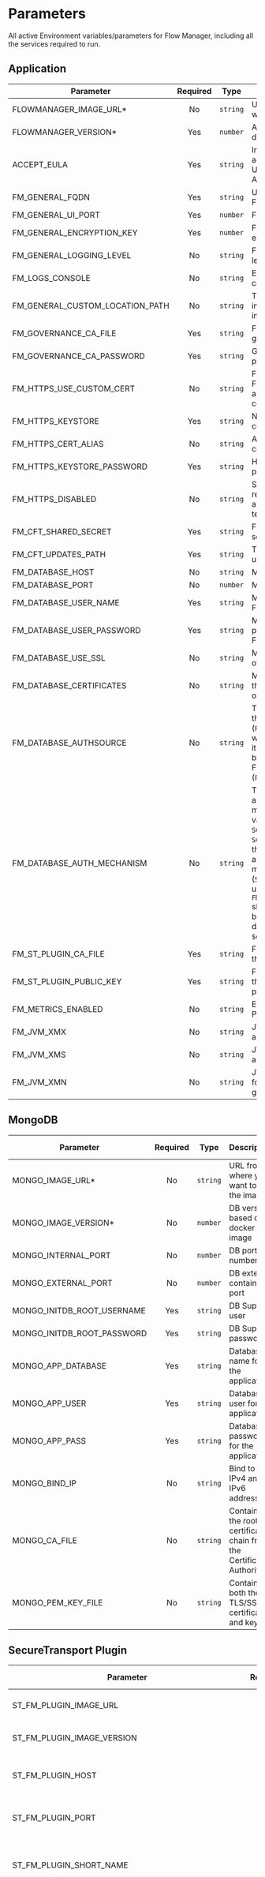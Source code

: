 # Parameters

All active Environment variables/parameters for Flow Manager, including all the services required to run.

## Application

|**Parameter**|**Required**|**Type**|**Description**|**Default value**|
|-------------|:---------:|:------:|---------------|-----------|
|FLOWMANAGER_IMAGE_URL*|No|`string`|URL from where you want to get the image|`axway/flowmanager`|
|FLOWMANAGER_VERSION*|Yes|`number`|App version based on docker image||
|ACCEPT_EULA|Yes|`string`|Indicates your acceptance of the End User License Agreement|`yes`|
|FM_GENERAL_FQDN|Yes|`string`|URL address of the FlowManager instance||
|FM_GENERAL_UI_PORT|Yes|`number`|FlowManager UI port|`8081`|
|FM_GENERAL_ENCRYPTION_KEY|Yes|`number`|FlowManager's encryption key||
|FM_GENERAL_LOGGING_LEVEL|No|`string`|FlowManager's logging levels|`INFO`|
|FM_LOGS_CONSOLE|No|`string`|Enable logs in the console|`yes`|
|FM_GENERAL_CUSTOM_LOCATION_PATH|No|`string`|The location of logs inside of the docker image||
|FM_GOVERNANCE_CA_FILE|Yes|`string`|File name and path to governance certificate||
|FM_GOVERNANCE_CA_PASSWORD|Yes|`string`| Governance certificate password||
|FM_HTTPS_USE_CUSTOM_CERT|No|`string`|Flag which informs FlowManager that you are using custom certificates|`true`|
|FM_HTTPS_KEYSTORE|Yes|`string`|Name of the HTTPS certificate||
|FM_HTTPS_CERT_ALIAS|No|`string`|Alias of the HTTPS certificate|`ui`|
|FM_HTTPS_KEYSTORE_PASSWORD|Yes|`string`|HTTPS certificate password||
|FM_HTTPS_DISABLED|No|`string`|Set on `true` if the ssl requests are handled by a gateway (SSL termination)|`false`|
|FM_CFT_SHARED_SECRET|Yes|`string`|FlowManager's shared secret||
|FM_CFT_UPDATES_PATH|Yes|`string`|The path needed to update CFT plugin||
|FM_DATABASE_HOST|No|`string`|MongoDB host name|`mongodb`|
|FM_DATABASE_PORT|No|`number`|MongoDB port|`27017`|
|FM_DATABASE_USER_NAME|Yes|`string`|MongoDB user used for FlowManager||
|FM_DATABASE_USER_PASSWORD|Yes|`string`|MongoDB user's password used for FlowManager||
|FM_DATABASE_USE_SSL|No|`string`| MongoDB option for use of SSL|`false`|
|FM_DATABASE_CERTIFICATES|No|`string`|MongoDB truststore (At the moment we support only jks)||
|FM_DATABASE_AUTHSOURCE|No|`string`|The database in which the MongoDB user (`FM_DATABASE_USER_NAME`) was created. If not set, it means that the user belongs to the FlowManager database (`FM_DATABASE_NAME`).||
|FM_DATABASE_AUTH_MECHANISM|No|`string`|The client authentication mechanism. Possible values: `LDAP`, `SCRAM_SHA1`, `SCRAM_SHA256`. If not set, the default mongo client authentication mechanism will be used (`SCRAM_SHA1`). If LDAP is used, the `FM_DATABASE_AUTHSOURCE` should not be set because in this case its default value is `$external`.||
|FM_ST_PLUGIN_CA_FILE|Yes|`string`|File name and path to the CA of ST plugin||
|FM_ST_PLUGIN_PUBLIC_KEY|Yes|`string`|File name and path to the public key of ST plugin||
|FM_METRICS_ENABLED|No|`string`|Enable metrics for Prometheus|`false`|
|FM_JVM_XMX|No|`string`|JVM maximum memory allocation pool|`2G`|
|FM_JVM_XMS|No|`string`|JVM maximum memory allocation pool|`512M`|
|FM_JVM_XMN|No|`string`|JVM size of the heap for the young generation|`768M`|

## MongoDB

|**Parameter**|**Required**|**Type**|**Description**|**Default value**|
|-------------|:---------:|:------:|---------------|-----------|
|MONGO_IMAGE_URL*|No|`string`|URL from where you want to get the image|`mongo`|
|MONGO_IMAGE_VERSION*|No|`number`|DB version based on docker image|`4.2`|
|MONGO_INTERNAL_PORT|No|`number`|DB port number|`27017`|
|MONGO_EXTERNAL_PORT|No|`number`|DB external container port|`27017`|
|MONGO_INITDB_ROOT_USERNAME|Yes|`string`|DB Super user||
|MONGO_INITDB_ROOT_PASSWORD|Yes|`string`|DB Super password||
|MONGO_APP_DATABASE|Yes|`string`|Database name for the application||
|MONGO_APP_USER|Yes|`string`|Database user for the application||
|MONGO_APP_PASS|Yes|`string`|Database password for the application||
|MONGO_BIND_IP|No|`string`|Bind to all IPv4 and IPv6 addresses|`0.0.0.0`|
|MONGO_CA_FILE|No|`string`|Contains the root certificate chain from the Certificate Authority||
|MONGO_PEM_KEY_FILE|No|`string`|Contains both the TLS/SSL certificate and key||

## SecureTransport Plugin

|**Parameter**|**Required**|**Type**|**Description**|**Default value**|
|-------------|:---------:|:------:|---------------|-----------|
|ST_FM_PLUGIN_IMAGE_URL|No|`string`|URL from where you get the image|`axway/st-fm-plugin`|
|ST_FM_PLUGIN_IMAGE_VERSION|Yes|`number`|ST plugin Docker image version||
|ST_FM_PLUGIN_HOST|Yes|`string`|The public hostname of the SecureTransport plugin|`st-fm-plugin`|
|ST_FM_PLUGIN_PORT|Yes|`number`|The public port of SecureTransport plugin|`8899`|
|ST_FM_PLUGIN_SHORT_NAME|Yes|`string`|The short name of the SecureTransport plugin used for the registration|`ST`|
|ST_FM_PLUGIN_ST_SKIP_HOSTNAME_VERIFICATION|Yes|`string`|Skip the SecureTransport hostname verification when establishing a connection to the SecureTransport server|`true`|
|ST_FM_PLUGIN_FM_FQDN|Yes|`string`|The fully qualified domain name of Flow Manager||
|ST_FM_PLUGIN_FM_HOST|Yes|`string`|The public hostname of Flow Manager|`flowmanager`|
|ST_FM_PLUGIN_FM_PORT|Yes|`number`|The general UI port used to access the Flow Manager|`8081`|
|ST_FM_PLUGIN_FM_DEPLOYMENT_MODE|Yes|`string`|-|`premise`|
|ST_FM_PLUGIN_SHARED_SECRET|Yes|`string`|Path to file containing a long string that would be used for sensitive payload encryption between FM and the plugin||
|ST_FM_PLUGIN_FM_GOV_CA_FULL_CHAIN|Yes|`string`|CA bundle file path location of Flow Manager Governance CA||
|ST_FM_PLUGIN_SERVER_PRIVATE_KEY_PEM|Yes|`string`|File path location to the Private key of the ST FM plugin||
|ST_FM_PLUGIN_CERT_PEM|Yes|`string`|File path location of the Public certificate of the ST FM plugin||
|ST_FM_PLUGIN_SERVER_CA_FULL_CHAIN|Yes|`string`|The CA bundle file of the ST FM plugin||
|ST_FM_PLUGIN_JWT_KEY|Yes|`string`|Path to a RSA private key for signing requests to the Flow Manager||
|ST_FM_PLUGIN_REJECT_UNAUTHORIZED_CONNECTION|No|`string`|Enable strict TLS verification|`true`|
|ST_FM_PLUGIN_DATABASE_HOST|Yes|`string`|The database host|`mongodb`|
|ST_FM_PLUGIN_DATABASE_PORT|Yes|`number`|The database port|`27017`|
|ST_FM_PLUGIN_DATABASE_NAME|Yes|`string`|The application database name||
|ST_FM_PLUGIN_DATABASE_USER_NAME|Yes|`string`|The application database user name||
|ST_FM_PLUGIN_DATABASE_USER_PASSWORD|Yes|`string`|The user password used for connecting to the database||
|ST_FM_PLUGIN_DATABASE_CONNECTION_RETRIES|Yes|`number`|The number of attempts to reconnect to the database|`15`|
|ST_FM_PLUGIN_DATABASE_CONNECTION_RETRY_INTERVAL|Yes|`number`|Server wait time in seconds between retries|`60`|
|ST_FM_PLUGIN_DATABASE_USE_SSL|Yes|`string`|Enable TLS security in database connection|`false`|
|ST_FM_PLUGIN_DATABASE_CERTIFICATES|No|`string`| It must contain the root and intermediate certificates of the database SSL certificate||


***
*Parameters for docker compose only.
